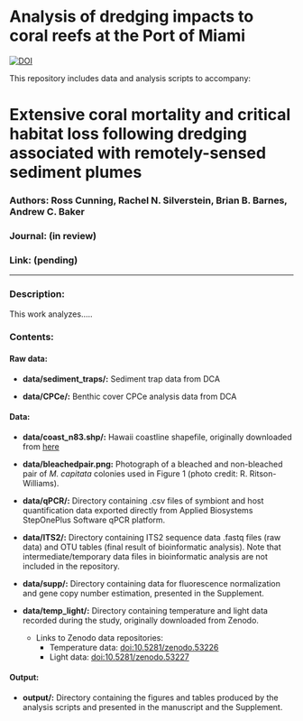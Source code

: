 # Analysis of dredging impacts to coral reefs at the Port of Miami

[![DOI](https://zenodo.org/badge/doi/10.5281/zenodo.53231.svg)](http://dx.doi.org/10.5281/zenodo.53231)

This repository includes data and analysis scripts to accompany:

# Extensive coral mortality and critical habitat loss following dredging associated with remotely-sensed sediment plumes
### Authors: Ross Cunning, Rachel N. Silverstein, Brian B. Barnes, Andrew C. Baker
### Journal: (in review)
### Link: (pending)

-----

### Description:
This work analyzes.....

### Contents:
#### Raw data:
* **data/sediment_traps/:** Sediment trap data from DCA

* **data/CPCe/:** Benthic cover CPCe analysis data from DCA



#### Data:
* **data/coast_n83.shp/:** Hawaii coastline shapefile, originally downloaded from [here](http://files.hawaii.gov/dbedt/op/gis/data/coast_n83.shp.zip)

* **data/bleachedpair.png:** Photograph of a bleached and non-bleached pair of _M. capitata_ colonies used in Figure 1 (photo credit: R. Ritson-Williams).

* **data/qPCR/:** Directory containing .csv files of symbiont and host quantification data exported directly from Applied Biosystems StepOnePlus Software qPCR platform.

* **data/ITS2/:** Directory containing ITS2 sequence data .fastq files (raw data) and OTU tables (final result of bioinformatic analysis). Note that intermediate/temporary data files in bioinformatic analysis are not included in the repository.

* **data/supp/:** Directory containing data for fluorescence normalization and gene copy number estimation, presented in the Supplement.

* **data/temp_light/:** Directory containing temperature and light data recorded during the study, originally downloaded from Zenodo.
    * Links to Zenodo data repositories:
        + Temperature data: [doi:10.5281/zenodo.53226](http://dx.doi.org/10.5281/zenodo.53226)
        + Light data: [doi:10.5281/zenodo.53227](http://dx.doi.org/10.5281/zenodo.53227)

#### Output:
* **output/:** Directory containing the figures and tables produced by the analysis scripts and presented in the manuscript and the Supplement.
